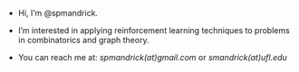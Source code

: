 - Hi, I’m @spmandrick.
- I’m interested in applying reinforcement learning techniques to problems in combinatorics and graph theory.

- You can reach me at: _spmandrick(at)gmail.com_ or _smandrick(at)ufl.edu_

<!---
spmandrick/spmandrick is a ✨ special ✨ repository because its `README.md` (this file) appears on your GitHub profile.
You can click the Preview link to take a look at your changes.
--->
